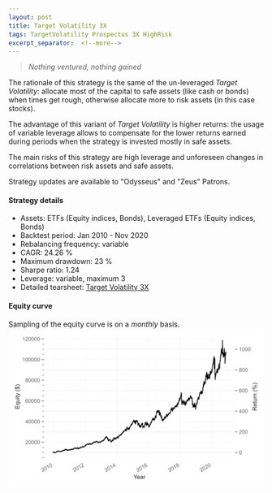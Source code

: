 ```yaml
---
layout: post
title: Target Volatility 3X
tags: TargetVolatility Prospectus 3X HighRisk
excerpt_separator:  <!--more-->
---
```


> _Nothing ventured, nothing gained_

The rationale of this strategy is the same of the un-leveraged _Target Volatility_: allocate most of the capital to safe assets (like cash or bonds) when times get rough, otherwise allocate more to risk assets (in this case stocks).

The advantage of this variant of _Target Volatility_ is higher returns: the usage of variable leverage allows to compensate for the lower returns earned during periods when the strategy is invested mostly in safe assets.

The main risks of this strategy are high leverage and unforeseen changes in correlations between risk assets and safe assets.

Strategy updates are available to "Odysseus" and "Zeus" Patrons.

#### Strategy details
* Assets: ETFs (Equity indices, Bonds), Leveraged ETFs (Equity indices, Bonds)
* Backtest period: Jan 2010 - Nov 2020
* Rebalancing frequency: variable
* CAGR: 24.26 %
* Maximum drawdown: 23 %
* Sharpe ratio: 1.24
* Leverage: variable, maximum 3
* Detailed tearsheet: [Target Volatility 3X](/tearsheets/target_volatility_3x.html)

#### Equity curve
Sampling of the equity curve is on a _monthly_ basis.
![Target Volatility 3X](/images/target_volatility_3x.svg)
